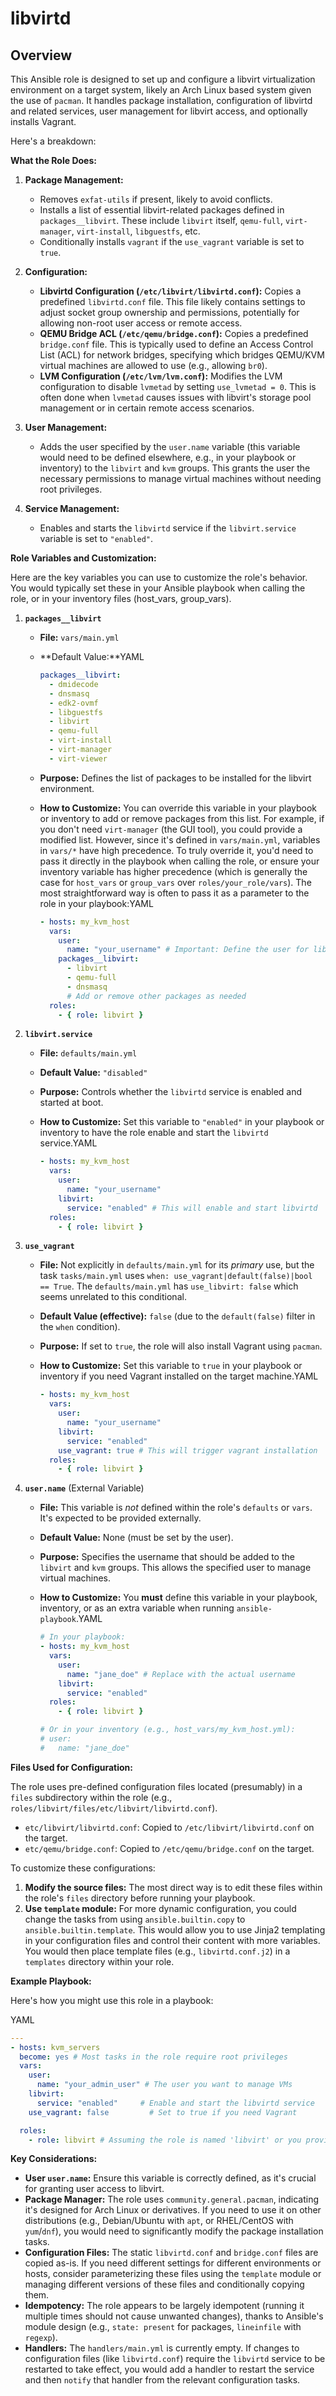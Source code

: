 # libvirtd

## Overview

This Ansible role is designed to set up and configure a libvirt virtualization environment on a target system, likely an Arch Linux based system given the use of `pacman`. It handles package installation, configuration of libvirtd and related services, user management for libvirt access, and optionally installs Vagrant.

Here's a breakdown:

**What the Role Does:**

1. **Package Management:**

    - Removes `exfat-utils` if present, likely to avoid conflicts.
    - Installs a list of essential libvirt-related packages defined in `packages__libvirt`. These include `libvirt` itself, `qemu-full`, `virt-manager`, `virt-install`, `libguestfs`, etc.
    - Conditionally installs `vagrant` if the `use_vagrant` variable is set to `true`.
2. **Configuration:**

    - **Libvirtd Configuration (`/etc/libvirt/libvirtd.conf`):** Copies a predefined `libvirtd.conf` file. This file likely contains settings to adjust socket group ownership and permissions, potentially for allowing non-root user access or remote access.
    - **QEMU Bridge ACL (`/etc/qemu/bridge.conf`):** Copies a predefined `bridge.conf` file. This is typically used to define an Access Control List (ACL) for network bridges, specifying which bridges QEMU/KVM virtual machines are allowed to use (e.g., allowing `br0`).
    - **LVM Configuration (`/etc/lvm/lvm.conf`):** Modifies the LVM configuration to disable `lvmetad` by setting `use_lvmetad = 0`. This is often done when `lvmetad` causes issues with libvirt's storage pool management or in certain remote access scenarios.
3. **User Management:**

    - Adds the user specified by the `user.name` variable (this variable would need to be defined elsewhere, e.g., in your playbook or inventory) to the `libvirt` and `kvm` groups. This grants the user the necessary permissions to manage virtual machines without needing root privileges.
4. **Service Management:**

    - Enables and starts the `libvirtd` service if the `libvirt.service` variable is set to `"enabled"`.

**Role Variables and Customization:**

Here are the key variables you can use to customize the role's behavior. You would typically set these in your Ansible playbook when calling the role, or in your inventory files (host_vars, group_vars).

1. **`packages__libvirt`**

    - **File:** `vars/main.yml`
    - **Default Value:**YAML

        ```yaml
        packages__libvirt:
          - dmidecode
          - dnsmasq
          - edk2-ovmf
          - libguestfs
          - libvirt
          - qemu-full
          - virt-install
          - virt-manager
          - virt-viewer
        ```

    - **Purpose:** Defines the list of packages to be installed for the libvirt environment.
    - **How to Customize:** You can override this variable in your playbook or inventory to add or remove packages from this list. For example, if you don't need `virt-manager` (the GUI tool), you could provide a modified list. However, since it's defined in `vars/main.yml`, variables in `vars/*` have high precedence. To truly override it, you'd need to pass it directly in the playbook when calling the role, or ensure your inventory variable has higher precedence (which is generally the case for `host_vars` or `group_vars` over `roles/your_role/vars`). The most straightforward way is often to pass it as a parameter to the role in your playbook:YAML

        ```yaml
        - hosts: my_kvm_host
          vars:
            user:
              name: "your_username" # Important: Define the user for libvirt group
            packages__libvirt:
              - libvirt
              - qemu-full
              - dnsmasq
              # Add or remove other packages as needed
          roles:
            - { role: libvirt }
        ```

2. **`libvirt.service`**

    - **File:** `defaults/main.yml`
    - **Default Value:** `"disabled"`
    - **Purpose:** Controls whether the `libvirtd` service is enabled and started at boot.
    - **How to Customize:** Set this variable to `"enabled"` in your playbook or inventory to have the role enable and start the `libvirtd` service.YAML

        ```yaml
        - hosts: my_kvm_host
          vars:
            user:
              name: "your_username"
            libvirt:
              service: "enabled" # This will enable and start libvirtd
          roles:
            - { role: libvirt }
        ```

3. **`use_vagrant`**

    - **File:** Not explicitly in `defaults/main.yml` for its _primary_ use, but the task `tasks/main.yml` uses `when: use_vagrant|default(false)|bool == True`. The `defaults/main.yml` has `use_libvirt: false` which seems unrelated to this conditional.
    - **Default Value (effective):** `false` (due to the `default(false)` filter in the `when` condition).
    - **Purpose:** If set to `true`, the role will also install Vagrant using `pacman`.
    - **How to Customize:** Set this variable to `true` in your playbook or inventory if you need Vagrant installed on the target machine.YAML

        ```yaml
        - hosts: my_kvm_host
          vars:
            user:
              name: "your_username"
            libvirt:
              service: "enabled"
            use_vagrant: true # This will trigger vagrant installation
          roles:
            - { role: libvirt }
        ```

4. **`user.name`** (External Variable)

    - **File:** This variable is _not_ defined within the role's `defaults` or `vars`. It's expected to be provided externally.
    - **Default Value:** None (must be set by the user).
    - **Purpose:** Specifies the username that should be added to the `libvirt` and `kvm` groups. This allows the specified user to manage virtual machines.
    - **How to Customize:** You **must** define this variable in your playbook, inventory, or as an extra variable when running `ansible-playbook`.YAML

        ```yaml
        # In your playbook:
        - hosts: my_kvm_host
          vars:
            user:
              name: "jane_doe" # Replace with the actual username
            libvirt:
              service: "enabled"
          roles:
            - { role: libvirt }
        
        # Or in your inventory (e.g., host_vars/my_kvm_host.yml):
        # user:
        #   name: "jane_doe"
        ```

**Files Used for Configuration:**

The role uses pre-defined configuration files located (presumably) in a `files` subdirectory within the role (e.g., `roles/libvirt/files/etc/libvirt/libvirtd.conf`).

- `etc/libvirt/libvirtd.conf`: Copied to `/etc/libvirt/libvirtd.conf` on the target.
- `etc/qemu/bridge.conf`: Copied to `/etc/qemu/bridge.conf` on the target.

To customize these configurations:

1. **Modify the source files:** The most direct way is to edit these files within the role's `files` directory before running your playbook.
2. **Use `template` module:** For more dynamic configuration, you could change the tasks from using `ansible.builtin.copy` to `ansible.builtin.template`. This would allow you to use Jinja2 templating in your configuration files and control their content with more variables. You would then place template files (e.g., `libvirtd.conf.j2`) in a `templates` directory within your role.

**Example Playbook:**

Here's how you might use this role in a playbook:

YAML

```yaml
---
- hosts: kvm_servers
  become: yes # Most tasks in the role require root privileges
  vars:
    user:
      name: "your_admin_user" # The user you want to manage VMs
    libvirt:
      service: "enabled"     # Enable and start the libvirtd service
    use_vagrant: false         # Set to true if you need Vagrant

  roles:
    - role: libvirt # Assuming the role is named 'libvirt' or you provide the correct path/name
```

**Key Considerations:**

- **User `user.name`:** Ensure this variable is correctly defined, as it's crucial for granting user access to libvirt.
- **Package Manager:** The role uses `community.general.pacman`, indicating it's designed for Arch Linux or derivatives. If you need to use it on other distributions (e.g., Debian/Ubuntu with `apt`, or RHEL/CentOS with `yum`/`dnf`), you would need to significantly modify the package installation tasks.
- **Configuration Files:** The static `libvirtd.conf` and `bridge.conf` files are copied as-is. If you need different settings for different environments or hosts, consider parameterizing these files using the `template` module or managing different versions of these files and conditionally copying them.
- **Idempotency:** The role appears to be largely idempotent (running it multiple times should not cause unwanted changes), thanks to Ansible's module design (e.g., `state: present` for packages, `lineinfile` with `regexp`).
- **Handlers:** The `handlers/main.yml` is currently empty. If changes to configuration files (like `libvirtd.conf`) require the `libvirtd` service to be restarted to take effect, you would add a handler to restart the service and then `notify` that handler from the relevant configuration tasks.
